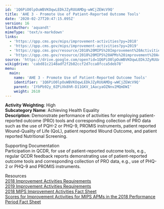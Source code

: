 ```yaml
---
id: '1Q6PiO0lpOuWBVKOqwLEDkJZyRUUAMDg-wWCjZEWcV9Q'
title: 'AHE 3 - Promote Use of Patient-Reported Outcome Tools'
date: '2020-02-27T20:47:15.095Z'
version: 16
lastAuthor: 'aquandt'
mimeType: 'text/x-markdown'
links:
  - 'https://qpp.cms.gov/mips/improvement-activities?py=2018'
  - 'https://qpp.cms.gov/mips/improvement-activities?py=2019'
  - 'https://qpp.cms.gov/resource/2018%20MIPS%20Improvement%20Activities%20Fact%20Sheet'
  - 'https://qpp.cms.gov/resource/2018%20MIPS%20APMs%20improvement%20Activities%20scores%20fact%20sheet'
source: 'https://drive.google.com/open?id=1Q6PiO0lpOuWBVKOqwLEDkJZyRUUAMDg-wWCjZEWcV9Q'
wikigdrive: 'cabd81c2148adf2f2b82ccf2d7cca8fcca5deb78'
menu:
  main:
    name: 'AHE 3 - Promote Use of Patient-Reported Outcome Tools'
    identifier: '1Q6PiO0lpOuWBVKOqwLEDkJZyRUUAMDg-wWCjZEWcV9Q'
    parent: '1YbPb92y_0ZPiXk8hR-D11GKV_1AacyaOZNnv2MQmDWI'
    weight: 2610
---
```





**Activity Weighting**: High  
**Subcategory Name**: Achieving Health Equality  
**Description**: Demonstrate performance of activities for employing patient-reported outcome (PRO) tools and corresponding collection of PRO data such as the use of PQH-2 or PHQ-9, PROMIS instruments, patient reported Wound-Quality of Life (QoL), patient reported Wound Outcome, and patient reported Nutritional Screening.




Supporting Documentation  
Participation in QCDR, for use of patient-reported outcome tools, e.g., regular QCDR feedback reports demonstrating use of patient-reported outcome tools and corresponding collection of PRO data, e.g., use of PHQ-2 or PHQ-9 and PROMIS instruments.




Resources  
[2018 Improvement Activities Requirements](https://qpp.cms.gov/mips/improvement-activities?py=2018)  
[2019 Improvement Activities Requirements](https://qpp.cms.gov/mips/improvement-activities?py=2019)  
[2018 MIPS Improvement Activities Fact Sheet](https://qpp.cms.gov/resource/2018%20MIPS%20Improvement%20Activities%20Fact%20Sheet)  
[Scores for Improvement Activities for MIPS APMs in the 2018 Performance Period Fact Sheet](https://qpp.cms.gov/resource/2018%20MIPS%20APMs%20improvement%20Activities%20scores%20fact%20sheet)
